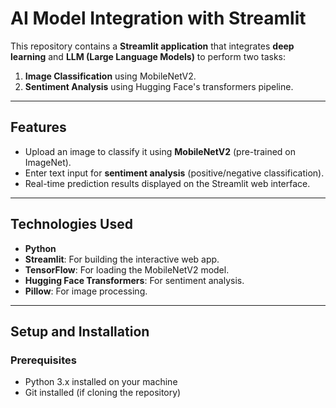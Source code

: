 # AI Model Integration with Streamlit

This repository contains a **Streamlit application** that integrates **deep learning** and **LLM (Large Language Models)** to perform two tasks:
1. **Image Classification** using MobileNetV2.
2. **Sentiment Analysis** using Hugging Face's transformers pipeline.

---

## **Features**
- Upload an image to classify it using **MobileNetV2** (pre-trained on ImageNet).
- Enter text input for **sentiment analysis** (positive/negative classification).
- Real-time prediction results displayed on the Streamlit web interface.

---

## **Technologies Used**
- **Python**
- **Streamlit**: For building the interactive web app.
- **TensorFlow**: For loading the MobileNetV2 model.
- **Hugging Face Transformers**: For sentiment analysis.
- **Pillow**: For image processing.

---

## **Setup and Installation**

### **Prerequisites**
- Python 3.x installed on your machine
- Git installed (if cloning the repository)


